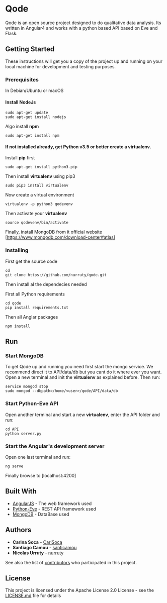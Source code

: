 # Qode
Qode is an open source project designed to do qualitative data analysis. Its written in Angular4 and works with a python based API based on Eve and Flask.

## Getting Started

These instructions will get you a copy of the project up and running on your local machine for development and testing purposes.

### Prerequisites

In Debian/Ubuntu or macOS

#### Install NodeJs

```
sudo apt-get update
sudo apt-get install nodejs
```

Algo install **npm**
```
sudo apt-get install npm
```

#### If not installed already, get Python v3.5 or better create a virtualenv.

Install **pip** first

```
sudo apt-get install python3-pip 
```

Then install **virtualenv** using pip3

```
sudo pip3 install virtualenv  
```

Now create a virtual environment 

```
virtualenv -p python3 qodevenv
```
Then activate your **virtualenv**
```
source qodevenv/bin/activate
```

Finally, install MongoDB from it official website [https://www.mongodb.com/download-center#atlas]


### Installing

First get the source code

```
cd
git clone https://github.com/nurruty/qode.git
```
Then install al the dependecies needed

First all Python requirements
```
cd qode
pip install requirements.txt
```

Then all Anglar packages
```
npm install
```


## Run

### Start MongoDB

To get Qode up and running you need first start the mongo service. We recommend direct it to API/data/db but you cant do it where ever you want. Open a new terminal and init the **virtualenv** as explained before.
Then run:

```
service mongod stop
sudo mongod --dbpath=/home/<user>/qode/API/data/db
```
### Start Python-Eve API

Open another terminal and start a new **virtualenv**, enter the API folder and run:

```
cd API
python server.py
```

### Start the Angular's development server

Open one last terminal and run:

```
ng serve
```

Finally browse to [localhost:4200]

## Built With

* [AngularJS](https://angular.io/docs) - The web framework used
* [Python-Eve](http://python-eve.org/) - REST API framework  used
* [MongoDB](https://www.mongodb.com/) - DataBase used


## Authors

* **Carina Soca** - [CariSoca](https://github.com/CariSoca)
* **Santiago Camou** - [santicamou](https://github.com/santicamou)
* **Nicolas Urruty** - [nurruty](https://github.com/nurruty)

See also the list of [contributors](https://github.com/nurruty/qode/contributors) who participated in this project.

## License

This project is licensed under the Apache License 2.0 License - see the [LICENSE.md](LICENSE.md) file for details


